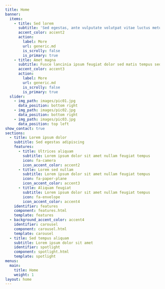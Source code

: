 ```yaml
---
title: Home
banner:
  items:
    - title: Sed lorem
      subtitle: 'Sed egestas, ante vulputate volutpat vitae luctus metus libero aliquam'
      accent_color: accent2
      action:
        label: More
        url: generic.md
        is_scrolly: false
        is_primary: true
    - title: Amet magna
      subtitle: Fusce lancinia ipsum feugiat dolor sed matis tempus sed nullam
      accent_color: accent3
      action:
        label: More
        url: generic.md
        is_scrolly: false
        is_primary: true
  slider:
    - img_path: images/pic01.jpg
      data_position: bottom right
    - img_path: images/pic02.jpg
      data_position: bottom right
    - img_path: images/pic03.jpg
      data_position: top left
show_contact: true
sections:
  - title: Lorem ipsum dolor
    subtitle: Sed egestas adipiscing
    features:
      - title: Ultrices aliquam
        subtitle: Lorem ipsum dolor sit amet nullam feugiat tempus
        icon: fa-camera
        icon_accent_color: accent2
      - title: Lorem sed nullam
        subtitle: Lorem ipsum dolor sit amet nullam feugiat tempus
        icon: fa-paper-plane
        icon_accent_color: accent3
      - title: Aliquam feugiat
        subtitle: Lorem ipsum dolor sit amet nullam feugiat tempus
        icon: fa-envelope
        icon_accent_color: accent4
    identifier: features
    component: features.html
    template: features
  - background_accent_color: accent4
    identifier: carousel
    component: carousel.html
    template: carousel
  - title: Sed tempus aliquam
    subtitle: Lorem ipsum dolor sit amet
    identifier: spotlight
    component: spotlight.html
    template: spotlight
menus:
  main:
    title: Home
    weight: 1
layout: home
---
```

